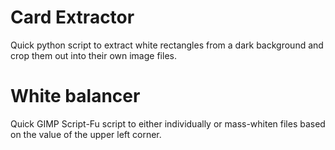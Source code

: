# Card Extractor
Quick python script to extract white rectangles from a dark background and crop them out into their own image files.

# White balancer
Quick GIMP Script-Fu script to either individually or mass-whiten files based on the value of the upper left corner.
